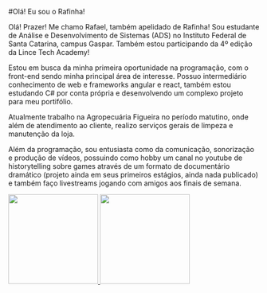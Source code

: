 #Olá! Eu sou o Rafinha!

Olá! Prazer! Me chamo Rafael, também apelidado de Rafinha! Sou estudante de Análise e Desenvolvimento de Sistemas (ADS) no Instituto Federal de Santa Catarina, campus Gaspar. Também estou participando da 4º edição da Lince Tech Academy!

Estou em busca da minha primeira oportunidade na programação, com o front-end sendo minha principal área de interesse. Possuo intermediário conhecimento de web e frameworks angular e react, também estou estudando C# por conta própria e desenvolvendo um complexo projeto para meu portifólio.

Atualmente trabalho na Agropecuária Figueira no período matutino, onde além de atendimento ao cliente, realizo serviços gerais de limpeza e manutenção da loja.

Além da programação, sou entusiasta como da comunicação, sonorização e produção de vídeos, possuindo como hobby um canal no youtube de historytelling sobre games através de um formato de documentário dramático (projeto ainda em seus primeiros estágios, ainda nada publicado) e também faço livestreams jogando com amigos aos finais de semana.

<div>
  <a href="https://github.com/rafinha-as-br">
  <img loading="lazy" height="180em" src="https://github-readme-stats.vercel.app/api/top-langs/?username=rafinha-as-br&layout=compact&langs_count=7&theme=transparent"/>
  <img loading="lazy" height="180em" src="https://github-readme-stats.vercel.app/api?username=rafinha-as-br&show_icons=true&theme=transparent&include_all_commits=true&count_private=true"/>

</div>

